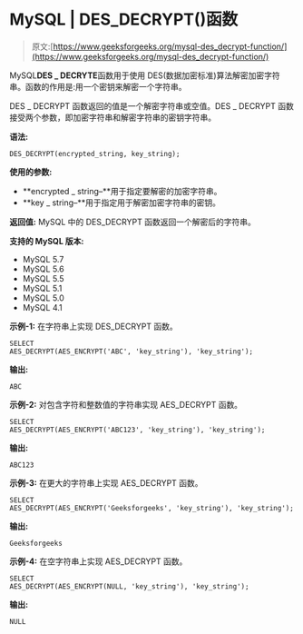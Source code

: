 # MySQL | DES_DECRYPT()函数

> 原文:[https://www.geeksforgeeks.org/mysql-des_decrypt-function/](https://www.geeksforgeeks.org/mysql-des_decrypt-function/)

MySQL**DES _ DECRYTE**函数用于使用 DES(数据加密标准)算法解密加密字符串。函数的作用是:用一个密钥来解密一个字符串。

DES _ DECRYPT 函数返回的值是一个解密字符串或空值。DES _ DECRYPT 函数接受两个参数，即加密字符串和解密字符串的密钥字符串。

**语法:**

```
DES_DECRYPT(encrypted_string, key_string);
```

**使用的参数:**

*   **encrypted _ string–**用于指定要解密的加密字符串。
*   **key _ string–**用于指定用于解密加密字符串的密钥。

**返回值:**
MySQL 中的 DES_DECRYPT 函数返回一个解密后的字符串。

**支持的 MySQL 版本:**

*   MySQL 5.7
*   MySQL 5.6
*   MySQL 5.5
*   MySQL 5.1
*   MySQL 5.0
*   MySQL 4.1

**示例-1:** 在字符串上实现 DES_DECRYPT 函数。

```
SELECT  
AES_DECRYPT(AES_ENCRYPT('ABC', 'key_string'), 'key_string'); 
```

**输出:**

```
ABC 
```

**示例-2:** 对包含字符和整数值的字符串实现 AES_DECRYPT 函数。

```
SELECT  
AES_DECRYPT(AES_ENCRYPT('ABC123', 'key_string'), 'key_string'); 
```

**输出:**

```
ABC123 
```

**示例-3:** 在更大的字符串上实现 AES_DECRYPT 函数。

```
SELECT  
AES_DECRYPT(AES_ENCRYPT('Geeksforgeeks', 'key_string'), 'key_string'); 
```

**输出:**

```
Geeksforgeeks 
```

**示例-4:** 在空字符串上实现 AES_DECRYPT 函数。

```
SELECT  
AES_DECRYPT(AES_ENCRYPT(NULL, 'key_string'), 'key_string'); 
```

**输出:**

```
NULL 
```